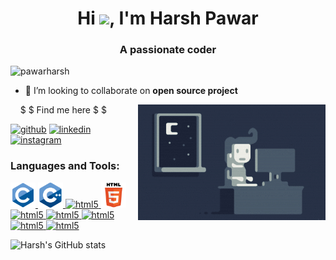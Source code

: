 <h1 align="center">Hi <img src="https://raw.githubusercontent.com/MartinHeinz/MartinHeinz/master/wave.gif" width="30px">, I'm Harsh Pawar</h1>
<h3 align="center">A passionate coder</h3>

<p align="left"> <img src="https://komarev.com/ghpvc/?username=pawarharsh&label=Profile%20views&color=0e75b6&style=flat" alt="pawarharsh" /> </p>

- 👯 I’m looking to collaborate on **open source project**

<img alt="Night Coding" src="https://raw.githubusercontent.com/AVS1508/AVS1508/master/assets/Night-Coding.gif" align="right"/>

&nbsp;&nbsp;&nbsp;&nbsp;$ $ Find me here $ $

[<img src='https://img.icons8.com/cute-clipart/64/000000/github.png' alt='github' height='40'>](https://github.com/pawarharsh)  [<img src='https://img.icons8.com/cute-clipart/64/000000/linkedin.png' alt='linkedin' height='40'>](https://www.linkedin.com/in/harshpawar9876)  [<img src='https://img.icons8.com/cute-clipart/64/000000/instagram-new.png' alt='instagram' height='40'>](https://www.instagram.com/pawarharsh9876)  

</p>

<h3 align="left">Languages and Tools:</h3>
<p align="left"> <a href="https://www.cprogramming.com/" target="_blank"> 
<img src="https://raw.githubusercontent.com/devicons/devicon/master/icons/c/c-original.svg" alt="c" width="40" height="40"/> </a> <a href="https://www.w3schools.com/cpp/" target="_blank"> 
<img src="https://raw.githubusercontent.com/devicons/devicon/master/icons/cplusplus/cplusplus-original.svg" alt="cplusplus" width="40" height="40"/> </a> <a href="https://www.w3.org/html/" target="_blank"> 
<img src="https://www.vectorlogo.zone/logos/java/java-vertical.svg" alt="html5" width="40" height="40"/>
<img src="https://raw.githubusercontent.com/devicons/devicon/master/icons/html5/html5-original-wordmark.svg" alt="html5" width="40" height="40"/> 
<img src="https://cdn-icons-png.flaticon.com/128/16183/16183567.png" alt="html5" width="40" height="40"/> 
<img src="https://raw.githubusercontent.com/marwin1991/profile-technology-icons/refs/heads/main/icons/aws.png" alt="html5" width="40" height="40"/> 
  <img src="https://raw.githubusercontent.com/marwin1991/profile-technology-icons/refs/heads/main/icons/selenium.png" alt="html5" width="40" height="40"/> 
  <img src="https://raw.githubusercontent.com/marwin1991/profile-technology-icons/refs/heads/main/icons/jenkins.png" alt="html5" width="40" height="40"/> 
  <img src="https://raw.githubusercontent.com/marwin1991/profile-technology-icons/refs/heads/main/icons/mysql.png" alt="html5" width="40" height="40"/> 

</a> </p>

![Harsh's GitHub stats](https://github-readme-stats.vercel.app/api?username=pawarharsh&show_icons=true&theme=graywhite)
